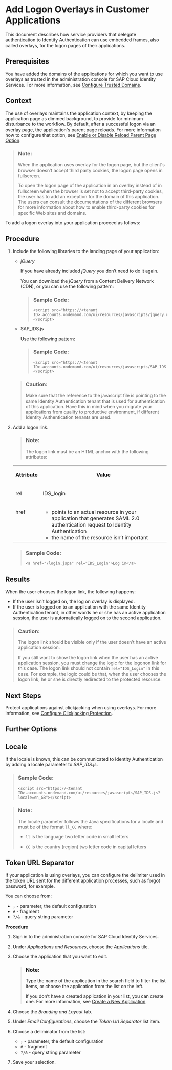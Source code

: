 <!-- loio5e98ecf5d0ae4a41b69d93bc4c27c976 -->

# Add Logon Overlays in Customer Applications

This document describes how service providers that delegate authentication to Identity Authentication can use embedded frames, also called overlays, for the logon pages of their applications.



<a name="loio5e98ecf5d0ae4a41b69d93bc4c27c976__prereq_ol4_hjt_hsb"/>

## Prerequisites

You have added the domains of the applications for which you want to use overlays as trusted in the administration console for SAP Cloud Identity Services. For more information, see [Configure Trusted Domains](../Operation-Guide/configure-trusted-domains-08fa1fe.md).



## Context

The use of overlays maintains the application context, by keeping the application page as dimmed background, to provide for minimum disturbance to the workflow. By default, after a successful logon via an overlay page, the application's parent page reloads. For more information how to configure that option, see [Enable or Disable Reload Parent Page Option](../Operation-Guide/enable-or-disable-reload-parent-page-option-0c0e9d2.md).

> ### Note:  
> When the application uses overlay for the logon page, but the client's browser doesn’t accept third party cookies, the logon page opens in fullscreen.
> 
> To open the logon page of the application in an overlay instead of in fullscreen when the browser is set not to accept third-party cookies, the user has to add an exception for the domain of this application. The users can consult the documentations of the different browsers for more information about how to enable third-party cookies for specific Web sites and domains.

To add a logon overlay into your application proceed as follows:



<a name="loio5e98ecf5d0ae4a41b69d93bc4c27c976__steps_fzg_2cg_5r"/>

## Procedure

1.  Include the following libraries to the landing page of your application:

    -   *jQuery*

        If you have already included *jQuery* you don’t need to do it again.

        You can download the *jQuery* from a Content Delivery Network \(CDN\), or you can use the following pattern:

        > ### Sample Code:  
        > ```
        > <script src="https://<tenant ID>.accounts.ondemand.com/ui/resources/javascripts/jquery.min.js"></script>
        > ```

    -   SAP\_IDS.js

        Use the following pattern:

        > ### Sample Code:  
        > ```
        > <script src="https://<tenant ID>.accounts.ondemand.com/ui/resources/javascripts/SAP_IDS.js"></script>
        > ```


    > ### Caution:  
    > Make sure that the reference to the javascript file is pointing to the same Identity Authentication tenant that is used for authentication of this application. Have this in mind when you migrate your applications from quality to productive environment, if different Identity Authentication tenants are used.

2.  Add a logon link.

    > ### Note:  
    > The logon link must be an HTML anchor with the following attributes:


    <table>
    <tr>
    <th valign="top">

    Attribute


    
    </th>
    <th valign="top">

    Value


    
    </th>
    </tr>
    <tr>
    <td valign="top">
    
    rel


    
    </td>
    <td valign="top">
    
    IDS\_login


    
    </td>
    </tr>
    <tr>
    <td valign="top">
    
    href


    
    </td>
    <td valign="top">
    
    -   points to an actual resource in your application that generates SAML 2.0 authentication request to Identity Authentication
    -   the name of the resource isn’t important


    
    </td>
    </tr>
    </table>
    
    > ### Sample Code:  
    > ```
    > <a href="/login.jspa" rel="IDS_Login">Log in</a>
    > ```




<a name="loio5e98ecf5d0ae4a41b69d93bc4c27c976__result_w32_3xc_g1b"/>

## Results

When the user chooses the logon link, the following happens:

-   If the user isn’t logged on, the log on overlay is displayed.
-   If the user is logged on to an application with the same Identity Authentication tenant, in other words he or she has an active application session, the user is automatically logged on to the second application.

> ### Caution:  
> The logon link should be visible only if the user doesn’t have an active application session.
> 
> If you still want to show the logon link when the user has an active application session, you must change the logic for the logonon link for this case. The logon link should not contain `rel="IDS_Login"` in this case. For example, the logic could be that, when the user chooses the logon link, he or she is directly redirected to the protected resource.



## Next Steps

Protect applications against clickjacking when using overlays. For more information, see [Configure Clickjacking Protection](configure-clickjacking-protection-af3712b.md).

<a name="concept_zws_kch_5r"/>

<!-- concept\_zws\_kch\_5r -->

## Further Options



## Locale

If the locale is known, this can be communicated to Identity Authentication by adding a locale parameter to *SAP\_IDS.js*.

> ### Sample Code:  
> ```
> <script src="https://<tenant ID>.accounts.ondemand.com/ui/resources/javascripts/SAP_IDS.js?locale=en_GB"></script>
> ```

> ### Note:  
> The locale parameter follows the Java specifications for a locale and must be of the format `ll_CC` where:
> 
> -   `ll` is the language two letter code in small letters
> 
> -   `CC` is the country \(region\) two letter code in capital letters



<a name="concept_zws_kch_5r__section_n2q_cns_frb"/>

## Token URL Separator

If your application is using overlays, you can configure the delimiter used in the token URL sent for the different application processes, such as forgot password, for example.

You can choose from:

-   `;` - parameter, the default configuration
-   `#` - fragment
-   `?/&` - query string parameter

**Procedure**

1.  Sign in to the administration console for SAP Cloud Identity Services.

2.  Under *Applications and Resources*, choose the *Applications* tile.
3.  Choose the application that you want to edit.

    > ### Note:  
    > Type the name of the application in the search field to filter the list items, or choose the application from the list on the left.
    > 
    > If you don’t have a created application in your list, you can create one. For more information, see [Create a New Application](../Operation-Guide/create-a-new-application-0d4b255.md).

4.  Choose the *Branding and Layout* tab.
5.  Under *Email Configurations*, choose the *Token Url Separator* list item.
6.  Choose a deliminator from the list:
    -   `;` - parameter, the default configuration
    -   `#` - fragment
    -   `?/&` - query string parameter

7.  Save your selection.

